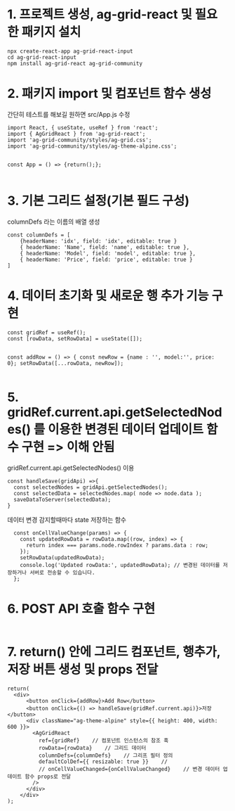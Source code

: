 <h1 id="1-프로젝트-생성-ag-grid-react-및-필요한-패키지-설치">1. 프로젝트 생성, ag-grid-react 및 필요한 패키지 설치</h1>
<pre><code class="language-bash">npx create-react-app ag-grid-react-input
cd ag-grid-react-input
npm install ag-grid-react ag-grid-community</code></pre>
<h1 id="2-패키지-import-및-컴포넌트-함수-생성">2. 패키지 import 및 컴포넌트 함수 생성</h1>
<p>간단히 테스트를 해보길 원하면 src/App.js 수정</p>
<pre><code class="language-jsx">import React, { useState, useRef } from 'react';
import { AgGridReact } from 'ag-grid-react';
import 'ag-grid-community/styles/ag-grid.css';
import 'ag-grid-community/styles/ag-theme-alpine.css';

const App = () =&gt; {return();};
</code></pre>
<h1 id="3-기본-그리드-설정기본-필드-구성">3. 기본 그리드 설정(기본 필드 구성)</h1>
<p>columnDefs 라는 이름의 배열 생성</p>
<pre><code class="language-jsx">const columnDefs = [
    {headerName: 'idx', field: 'idx', editable: true }
    { headerName: 'Name', field: 'name', editable: true },
    { headerName: 'Model', field: 'model', editable: true },
    { headerName: 'Price', field: 'price', editable: true }
]
</code></pre>
<h1 id="4-데이터-초기화-및-새로운-행-추가-기능-구현">4. 데이터 초기화 및 새로운 행 추가 기능 구현</h1>
<pre><code class="language-jsx">const gridRef = useRef();
const [rowData, setRowData] = useState([]);

const addRow = () =&gt; {
  const newRow = {name : '', model:'', price: 0};
  setRowData([...rowData, newRow]);</code></pre>
<h1 id="5-gridrefcurrentapigetselectednodes-를-이용한-변경된-데이터-업데이트-함수-구현--이해-안됨">5. gridRef.current.api.getSelectedNodes() 를 이용한 변경된 데이터 업데이트 함수 구현 =&gt; 이해 안됨</h1>
<p>gridRef.current.api.getSelectedNodes() 이용</p>
<pre><code class="language-jsx">const handleSave(gridApi) =&gt;{
  const selectedNodes = gridApi.getSelectedNodes();
  const selectedData = selectedNodes.map( node =&gt; node.data );
  saveDataToServer(selectedData);
}</code></pre>
<p> 데이터 변경 감지할때마다 state 저장하는 함수</p>
<pre><code class="language-jsx">  const onCellValueChange(params) =&gt; {
    const updatedRowData = rowData.map((row, index) =&gt; {
      return index === params.node.rowIndex ? params.data : row;
    });
    setRowData(updatedRowData);
    console.log('Updated rowData:', updatedRowData); // 변경된 데이터를 저장하거나 서버로 전송할 수 있습니다.
  };</code></pre>
<h1 id="6-post-api-호출-함수-구현">6. POST API 호출 함수 구현</h1>
<pre><code class="language-jsx"></code></pre>
<h1 id="7-return-안에-그리드-컴포넌트-행추가-저장-버튼-생성-및-props-전달">7. return() 안에 그리드 컴포넌트, 행추가, 저장 버튼 생성 및 props 전달</h1>
<pre><code class="language-jsx">return(
  &lt;div&gt;
      &lt;button onClick={addRow}&gt;Add Row&lt;/button&gt;
      &lt;button onClick={() =&gt; handleSave(gridRef.current.api)}&gt;저장&lt;/button&gt;
      &lt;div className=&quot;ag-theme-alpine&quot; style={{ height: 400, width: 600 }}&gt;
        &lt;AgGridReact
          ref={gridRef}    // 컴포넌트 인스턴스의 참조 훅
          rowData={rowData}    // 그리드 데이터
          columnDefs={columnDefs}    // 그리프 필터 정의
          defaultColDef={{ resizable: true }}    // 
          // onCellValueChanged={onCellValueChanged}    // 변경 데이터 업데이트 함수 props로 전달
        /&gt;
      &lt;/div&gt;
    &lt;/div&gt;
);</code></pre>